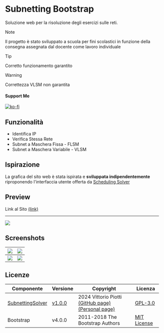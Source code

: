 # Subnetting Bootstrap

Soluzione web per la risoluzione degli esercizi sulle reti.

> [!NOTE]
> Il progetto è stato sviluppato a scuola per fini scolastici in funzione della consegna assegnata dal docente come lavoro individuale




> [!TIP]
> Corretto funzionamento garantito

> [!WARNING]
> Correttezza VLSM non garantita

#### Support Me


[![ko-fi](https://ko-fi.com/img/githubbutton_sm.svg)](https://ko-fi.com/P5P012BC8U)

## Funzionalità

 - Identifica IP
 - Verifica Stessa Rete
 - Subnet a Maschera Fissa - FLSM
 - Subnet a Maschera Variabile - VLSM

## Ispirazione

La grafica del sito web è stata ispirata e **sviluppata indipendentemente** riproponendo l'interfaccia utente offerta da [Scheduling Solver](https://process-scheduling-solver.boonsuen.com/)


## Preview

Link al Sito [(link)](https://vittoriopiotti.altervista.org/Subnetting/index.html)


---

<img src="https://github.com/vittorioPiotti/Subnetting-Bootstrap/blob/main/screenshots/flsm.png" />


## Screenshots


|<img src="https://github.com/vittorioPiotti/Subnetting-Bootstrap/blob/main/screenshots/ip.png" /> | <img src="https://github.com/vittorioPiotti/Subnetting-Bootstrap/blob/main/screenshots/netid.png" />|
|-|-|
|<img src="https://github.com/vittorioPiotti/Subnetting-Bootstrap/blob/main/screenshots/flsm.png" />|<img src="https://github.com/vittorioPiotti/Subnetting-Bootstrap/blob/main/screenshots/vlsm.png" />|

## Licenze

| Componente         | Versione  | Copyright                         | Licenza                                                       |
|--------------------|-----------|-----------------------------------|---------------------------------------------------------------|
| [SubnettingSolver](https://github.com/vittorioPiotti/SubnettingSolver-Bootstrap) | [v1.0.0](https://github.com/vittorioPiotti/SubnettingSolver-Bootstrap/releases/tag/v1.0.0)    | 2024 Vittorio Piotti [(GitHub page)](https://github.com/vittorioPiotti) [(Personal page)](https://vittoriopiotti.altervista.org/)            | [GPL-3.0 ](https://github.com/vittorioPiotti/SubnettingSolver-Bootstrap/blob/main/LICENSE.md) |
| Bootstrap          | v4.0.0    | 2011-2018 The Bootstrap Authors   | [MIT License](https://github.com/twbs/bootstrap/blob/master/LICENSE) |



